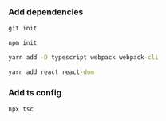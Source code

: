 
### Add dependencies

```cmd
git init

npm init

yarn add -D typescript webpack webpack-cli

yarn add react react-dom

```


### Add ts config

```cmd
npx tsc
```
